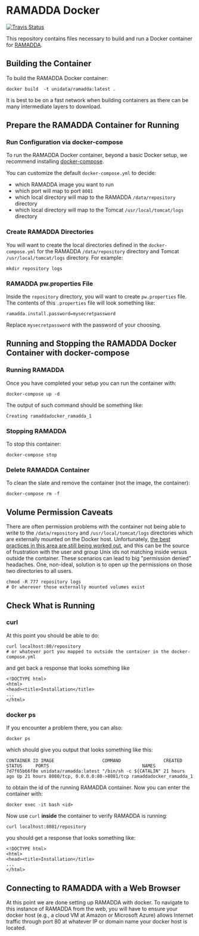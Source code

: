 # RAMADDA Docker

[![Travis Status](https://travis-ci.org/Unidata/ramadda-docker.svg?branch=master)](https://travis-ci.org/Unidata/ramadda-docker)

This repository contains files necessary to build and run a Docker container for [RAMADDA](https://sourceforge.net/projects/ramadda/). 

## Building the Container

To build the RAMADDA Docker container:

    docker build  -t unidata/ramadda:latest .

It is best to be on a fast network when building containers as there can be many intermediate layers to download.

## Prepare the RAMADDA Container for Running

### Run Configuration via docker-compose

To run the RAMADDA Docker container, beyond a basic Docker setup, we recommend installing [docker-compose](https://docs.docker.com/compose/).

You can customize the default `docker-compose.yml` to decide:

-   which RAMADDA image you want to run
-   which port will map to port `8081`
-   which local directory will map to the RAMADDA `/data/repository` directory
-   which local directory will map to the Tomcat `/usr/local/tomcat/logs` directory

### Create RAMADDA Directories

You will want to create the local directories defined in the `docker-compose.yml` for the RAMADDA `/data/repository` directory and  Tomcat `/usr/local/tomcat/logs` directory. For example:

    mkdir repository logs

### RAMADDA pw.properties File

Inside the `repository` directory, you will want to create `pw.properties` file. The contents of this `.properties` file will look something like: 

    ramadda.install.password=mysecretpassword

Replace `mysecretpassword` with the password of your choosing.

## Running and Stopping the RAMADDA Docker Container with docker-compose

### Running RAMADDA

Once you have completed your setup you can run the container with:

    docker-compose up -d

The output of such command should be something like:

    Creating ramaddadocker_ramadda_1

### Stopping RAMADDA

To stop this container:

    docker-compose stop

### Delete RAMADDA Container

To clean the slate and remove the container (not the image, the container):

    docker-compose rm -f

## Volume Permission Caveats

There are often permission problems with the container not being able to write to the `/data/repository`  and `/usr/local/tomcat/logs` directories which are externally mounted on the Docker host. Unfortunately, [the best practices in this area are still being worked out](https://www.reddit.com/r/docker/comments/46ec3t/volume_permissions_best_practices/?), and this can be the source of frustration with the user and group Unix ids not matching inside versus outside the container. These scenarios can lead to big "permission denied" headaches. One, non-ideal, solution is to open up the permissions on those two directories to all users.

    chmod -R 777 repository logs
    # Or wherever those externally mounted volumes exist

## Check What is Running

### curl

At this point you should be able to do:

    curl localhost:80/repository
    # or whatever port you mapped to outside the container in the docker-compose.yml

and get back a response that looks something like

    <!DOCTYPE html>
    <html>
    <head><title>Installation</title>
    ...
    </html>

### docker ps

If you encounter a problem there, you can also:

    docker ps

which should give you output that looks something like this:

    CONTAINER ID IMAGE                  COMMAND                CREATED      STATUS     PORTS                                   NAMES
    7d7f65b66f8e unidata/ramadda:latest "/bin/sh -c ${CATALIN" 21 hours ago Up 21 hours 8080/tcp, 0.0.0.0:80->8081/tcp ramaddadocker_ramadda_1

to obtain the id of the running RAMADDA container. Now you can enter the container with:

    docker exec -it bash <id>

Now use `curl` **inside** the container to verify RAMADDA is running:

    curl localhost:8081/repository

you should get a response that looks something like:

    <!DOCTYPE html>
    <html>
    <head><title>Installation</title>
    ...
    </html>

## Connecting to RAMADDA with a Web Browser

At this point we are done setting up RAMADDA with docker. To navigate to this instance of RAMADDA from the web, you will have to ensure your docker host (e.g., a cloud VM at Amazon or Microsoft Azure) allows Internet traffic through port 80 at whatever IP or domain name your docker host is located.
